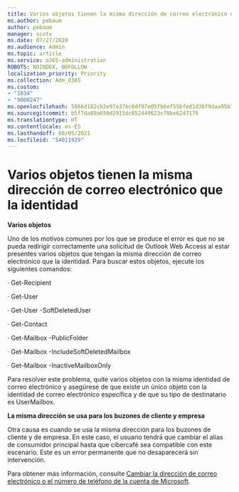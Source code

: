 ```yaml
---
title: Varios objetos tienen la misma dirección de correo electrónico que la identidad
ms.author: pebaum
author: pebaum
manager: scotv
ms.date: 07/27/2020
ms.audience: Admin
ms.topic: article
ms.service: o365-administration
ROBOTS: NOINDEX, NOFOLLOW
localization_priority: Priority
ms.collection: Adm_O365
ms.custom:
- "1834"
- "9000247"
ms.openlocfilehash: 5866d182cb2e97e37bc6df87e05fb6ef55bfed1d36f9daa95b7b8993a509e2dd
ms.sourcegitcommit: b5f7da89a650d2915dc652449623c78be6247175
ms.translationtype: HT
ms.contentlocale: es-ES
ms.lasthandoff: 08/05/2021
ms.locfileid: "54011929"
---
```

# <a name="multiple-objects-have-the-same-email-address-as-identity"></a>Varios objetos tienen la misma dirección de correo electrónico que la identidad

**Varios objetos**

Uno de los motivos comunes por los que se produce el error es que no se pueda redirigir correctamente una solicitud de Outlook Web Access al estar presentes varios objetos que tengan la misma dirección de correo electrónico que la identidad. Para buscar estos objetos, ejecute los siguientes comandos:

· Get-Recipient <email address>

· Get-User <email address>

· Get-User <email address> -SoftDeletedUser

· Get-Contact <email address>

· Get-Mailbox <email address> -PublicFolder

· Get-Mailbox <email address> -IncludeSoftDeletedMailbox

· Get-Mailbox <email address> -InactiveMailboxOnly

Para resolver este problema, quite varios objetos con la misma identidad de correo electrónico y asegúrese de que existe un único objeto con la identidad de correo electrónico específica y de que su tipo de destinatario es UserMailbox.

**La misma dirección se usa para los buzones de cliente y empresa**

Otra causa es cuando se usa la misma dirección para los buzones de cliente y de empresa. En este caso, el usuario tendrá que cambiar el alias de consumidor principal hasta que cibercafé sea compatible con este escenario. Este es un error permanente que no desaparecerá sin intervención.

Para obtener más información, consulte [Cambiar la dirección de correo electrónico o el número de teléfono de la cuenta de Microsoft](https://support.microsoft.com/help/11545/microsoft-account-rename-your-personal-account).